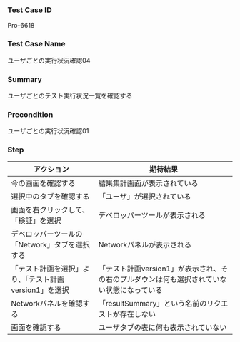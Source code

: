 ### Test Case ID
Pro-6618

### Test Case Name
ユーザごとの実行状況確認04

### Summary
ユーザごとのテスト実行状況一覧を確認する

### Precondition
ユーザごとの実行状況確認01

### Step
| アクション      | 期待結果            |
|------------|-----------------|
| 今の画面を確認する | 結果集計画面が表示されている |
| 選択中のタブを確認する | 「ユーザ」が選択されている |
| 画面を右クリックして、「検証」を選択 | デベロッパーツールが表示される |
| デベロッパーツールの「Network」タブを選択する | Networkパネルが表示される |
| 「テスト計画を選択」より、「テスト計画version1」を選択 | 「テスト計画version1」が表示され、その右のプルダウンは何も選択されていない状態になっている |
| Networkパネルを確認する | 「resultSummary」という名前のリクエストが存在しない |
| 画面を確認する | ユーザタブの表に何も表示されていない |
